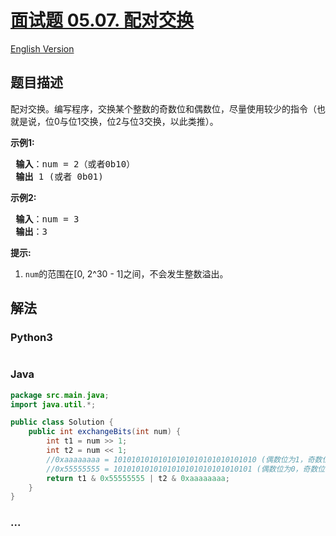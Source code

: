 # [面试题 05.07. 配对交换](https://leetcode-cn.com/problems/exchange-lcci)

[English Version](/lcci/05.07.Exchange/README_EN.md)

## 题目描述

<!-- 这里写题目描述 -->
<p>配对交换。编写程序，交换某个整数的奇数位和偶数位，尽量使用较少的指令（也就是说，位0与位1交换，位2与位3交换，以此类推）。</p>

<p> <strong>示例1:</strong></p>

<pre>
<strong> 输入</strong>：num = 2（或者0b10）
<strong> 输出</strong> 1 (或者 0b01)
</pre>

<p> <strong>示例2:</strong></p>

<pre>
<strong> 输入</strong>：num = 3
<strong> 输出</strong>：3
</pre>

<p> <strong>提示:</strong></p>

<ol>
<li><code>num</code>的范围在[0, 2^30 - 1]之间，不会发生整数溢出。</li>
</ol>

## 解法

<!-- 这里可写通用的实现逻辑 -->

<!-- tabs:start -->

### **Python3**

<!-- 这里可写当前语言的特殊实现逻辑 -->

```python

```

### **Java**

<!-- 这里可写当前语言的特殊实现逻辑 -->

```java
package src.main.java;
import java.util.*;

public class Solution {
    public int exchangeBits(int num) {
        int t1 = num >> 1;
        int t2 = num << 1;
        //0xaaaaaaaa = 10101010101010101010101010101010 (偶数位为1，奇数位为0）
        //0x55555555 = 1010101010101010101010101010101 (偶数位为0，奇数位为1）
        return t1 & 0x55555555 | t2 & 0xaaaaaaaa;
    }
}
```

### **...**

```

```

<!-- tabs:end -->
